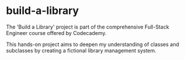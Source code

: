 # build-a-library

The 'Build a Library' project is part of the comprehensive Full-Stack Engineer course offered by Codecademy. 

This hands-on project aims to deepen my understanding of classes and subclasses by creating a fictional library management system.  



